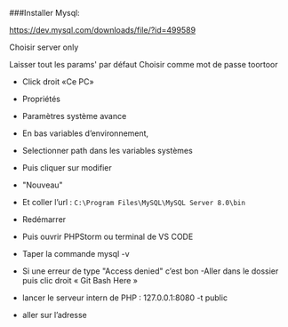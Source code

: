 ###Installer Mysql:

https://dev.mysql.com/downloads/file/?id=499589

Choisir server only

Laisser tout les params' par défaut 
Choisir comme mot de passe toortoor


- Click droit «Ce PC»

- Propriétés

- Paramètres système avance 

- En bas variables d’environnement, 
- Selectionner path dans les variables systèmes
- Puis cliquer sur modifier 
- "Nouveau"
- Et coller l’url : `C:\Program Files\MySQL\MySQL Server 8.0\bin`



- Redémarrer
- Puis ouvrir PHPStorm ou terminal de VS CODE
- Taper la commande mysql -v 
- Si une erreur de type "Access denied" c’est bon 
-Aller dans le dossier puis clic droit « Git Bash Here »
- lancer le serveur intern de PHP : 127.0.0.1:8080 -t public
- aller sur l’adresse  